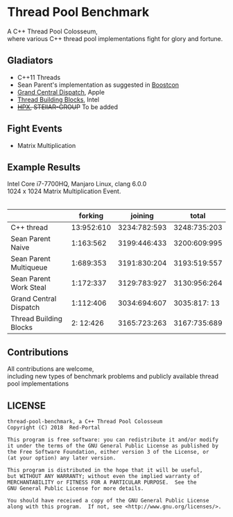 
# Thread Pool Benchmark
A C++ Thread Pool Colosseum, </br>
where various C++ thread pool implementations fight for glory and fortune.</br>

## Gladiators
* C++11 Threads </br>
* Sean Parent's implementation as suggested in [Boostcon](https://youtu.be/32f6JrQPV8c)
* [Grand Central Dispatch](https://github.com/apple/swift-corelibs-libdispatch), Apple
* [Thread Building Blocks](https://github.com/01org/tbb), Intel 
* ~~[HPX](https://github.com/STEllAR-GROUP/hpx), STEllAR-GROUP~~ To be added

## Fight Events
* Matrix Multiplication </br>

## Example Results 
Intel Core i7-7700HQ, Manjaro Linux, clang 6.0.0 </br>
1024 x 1024 Matrix Multiplication Event. </br>
 </br>
     
|         | forking | joining | total |
|---------|---------|---------|-------|
| C++ thread             | 13:952:610 | 3234:782:593 | 3248:735:203 |
| Sean Parent Naive      |  1:163:562 | 3199:446:433 | 3200:609:995 | 
| Sean Parent Multiqueue |  1:689:353 | 3191:830:204 | 3193:519:557 |
| Sean Parent Work Steal |  1:172:337 | 3129:783:927 | 3130:956:264 |
| Grand Central Dispatch |  1:112:406 | 3034:694:607 | 3035:817: 13 |
| Thread Building Blocks |  2: 12:426 | 3165:723:263 | 3167:735:689 |

## Contributions
All contributions are welcome, </br>
including new types of benchmark problems and publicly available thread pool implementations</br>

## LICENSE

 ```
 thread-pool-benchmark, a C++ Thread Pool Colosseum
 Copyright (C) 2018  Red-Portal
 
 This program is free software: you can redistribute it and/or modify
 it under the terms of the GNU General Public License as published by
 the Free Software Foundation, either version 3 of the License, or
 (at your option) any later version.

 This program is distributed in the hope that it will be useful,
 but WITHOUT ANY WARRANTY; without even the implied warranty of
 MERCHANTABILITY or FITNESS FOR A PARTICULAR PURPOSE.  See the
 GNU General Public License for more details.

 You should have received a copy of the GNU General Public License
 along with this program.  If not, see <http://www.gnu.org/licenses/>.
 ```
